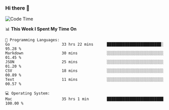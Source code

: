 ### Hi there 👋

<!--
**CrazyCollin/crazycollin** is a ✨ _special_ ✨ repository because its `README.md` (this file) appears on your GitHub profile.

Here are some ideas to get you started:

- 🔭 I’m currently working on ...
- 🌱 I’m currently learning ...
- 👯 I’m looking to collaborate on ...
- 🤔 I’m looking for help with ...
- 💬 Ask me about ...
- 📫 How to reach me: ...
- 😄 Pronouns: ...
- ⚡ Fun fact: ...
-->

<!--START_SECTION:waka-->
![Code Time](http://img.shields.io/badge/Code%20Time-4%2C685%20hrs-blue)

📊 **This Week I Spent My Time On** 

```text
💬 Programming Languages: 
Go                       33 hrs 22 mins      ████████████████████████░   95.28 % 
Markdown                 30 mins             ░░░░░░░░░░░░░░░░░░░░░░░░░   01.45 % 
JSON                     25 mins             ░░░░░░░░░░░░░░░░░░░░░░░░░   01.20 % 
CSV                      18 mins             ░░░░░░░░░░░░░░░░░░░░░░░░░   00.89 % 
Text                     11 mins             ░░░░░░░░░░░░░░░░░░░░░░░░░   00.57 % 

💻 Operating System: 
Mac                      35 hrs 1 min        █████████████████████████   100.00 % 
```


<!--END_SECTION:waka-->
